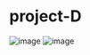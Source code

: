 # project-D
![image](https://user-images.githubusercontent.com/101933886/183391583-e59d574c-4105-4ace-b690-38fd940ffce5.png)
![image](https://user-images.githubusercontent.com/101933886/183391647-18afeeae-705d-46d5-87c9-60ad88d096f8.png)


